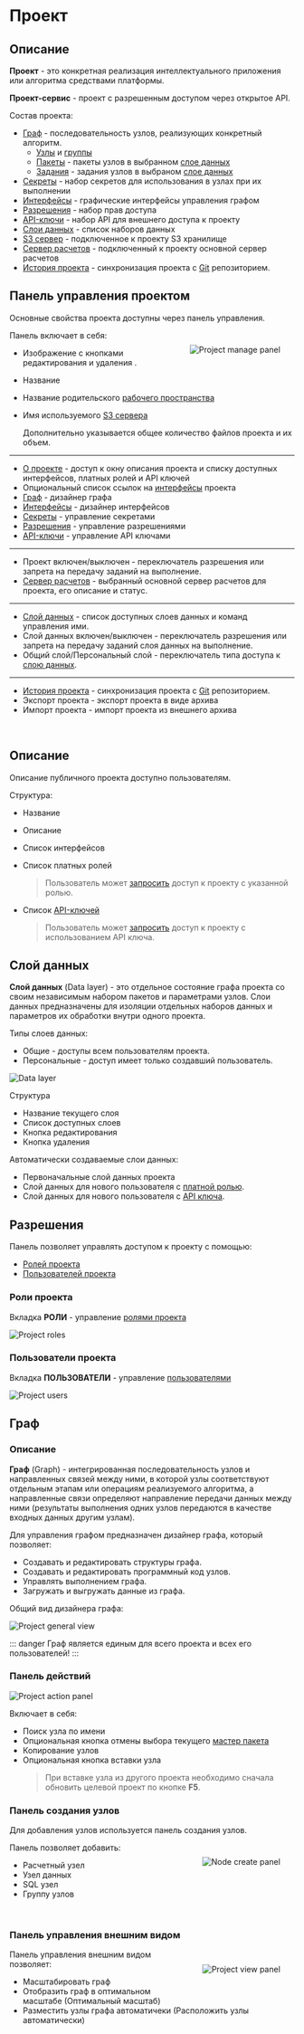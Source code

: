 # Проект

## Описание

**Проект** - это конкретная реализация интеллектуального приложения или алгоритма средствами платформы.

**Проект-сервис** - проект с разрешенным доступом через открытое API.

Состав проекта:

- [Граф](#граф) - последовательность узлов, реализующих конкретный алгоритм.
  - [Узлы](./nodes.md) и [группы](./nodes.md#группа)
  - [Пакеты](./package.md) - пакеты узлов в выбранном [слое данных][3]
  - [Задания](./job.md) - задания узлов в выбраном [слое данных][3]
- [Секреты](./secrets.md) - набор секретов для использования в узлах при их выполнении
- [Интерфейсы](./interface.md) - графические интерфейсы управления графом
- [Разрешения](#разрешения) - набор прав доступа
- [API-ключи](./api_keys.md) - набор API для внешнего доступа к проекту
- [Слои данных][3] - список наборов данных
- [S3 сервер](./s3.md) - подключенное к проекту S3 хранилище
- [Cервер расчетов](./executor.md) - подключенный к проекту основной сервер расчетов
- [История проекта][4] - синхронизация проекта с [Git][5] репозиторием.

## Панель управления проектом

Основные свойства проекта доступны через панель управления.

<img src="/images/common/project_manage_panel.png" align="right" alt="Project manage panel" style="margin: 5%;">

Панель включает в себя:

- Изображение с кнопками редактирования <span class="iconify-inline" data-icon="mdi:pencil"></span> и удаления <span class="iconify-inline" data-icon="mdi:delete"></span>.
- Название
- <span class="iconify-inline" data-icon="mdi:notebook"></span> Название родительского [рабочего пространства](#workspace.md)
- <span class="iconify-inline" data-icon="mdi:folder-network"></span> Имя используемого [S3 сервера](./s3.md)

  Дополнительно указывается общее количество файлов проекта и их объем.

---

- <span class="iconify-inline" data-icon="mdi:information"></span> [О проекте](#описание) - доступ к окну описания проекта и списку доступных интерфейсов, платных ролей и API ключей
- Опциональный список ссылок на [интерфейсы](./interface.md) проекта
- <span class="iconify-inline" data-icon="mdi:sitemap"></span> [Граф](#граф) - дизайнер графа
- <span class="iconify-inline" data-icon="mdi:view-dashboard-edit"></span> [Интерфейсы](./interface.md) - дизайнер интерфейсов
- <span class="iconify-inline" data-icon="mdi:eye-off"></span> [Секреты](./secrets.md) - управление секретами
- <span class="iconify-inline" data-icon="mdi:shield-account"></span> [Разрешения](#разрешения) - управление разрешениями
- <span class="iconify-inline" data-icon="mdi:shield-key"></span> [API-ключи](./api_keys.md) - управление API ключами

---

- <span class="iconify-inline" data-icon="mdi:power"></span> Проект включен/выключен - переключатель разрешения или запрета на передачу заданий на выполнение.
- <span class="iconify-inline" data-icon="mdi:server"></span> [Cервер расчетов](./executor.md) - выбранный основной сервер расчетов для проекта, его описание и статус.

---

- <span class="iconify-inline" data-icon="mdi:layers"></span> [Слой данных][3] - список доступных слоев данных и команд управления ими.
- <span class="iconify-inline" data-icon="mdi:power"></span> Слой данных включен/выключен - переключатель разрешения или запрета на передачу заданий слоя данных на выполнение.
- <span class="iconify-inline" data-icon="mdi:account-eye"></span> Общий слой/Персональный слой - переключатель типа доступа к [слою данных][3].

---

- <span class="iconify-inline" data-icon="mdi:git"></span> [История проекта][4] - синхронизация проекта с [Git][5] репозиторием.
- <span class="iconify-inline" data-icon="mdi:file-export"></span> Экспорт проекта - экспорт проекта в виде архива
- <span class="iconify-inline" data-icon="mdi:file-import"></span> Импорт проекта - импорт проекта из внешнего архива

<br clear="right"/>

## Описание

Описание публичного проекта доступно пользователям.

Структура:

- Название
- Описание
- <span class="iconify-inline" data-icon="mdi:view-dashboard-edit"></span> Список интерфейсов
- <span class="iconify-inline" data-icon="mdi:ticket-account"></span> Список платных ролей

  > Пользователь может [запросить][1] доступ к проекту с указанной ролью.

- <span class="iconify-inline" data-icon="mdi:shield-key"></span> Список [API-ключей](./api_keys.md)

  > Пользователь может [запросить][2] доступ к проекту с использованием API ключа.

## Слой данных

**Слой данных** (Data layer) - это отдельное состояние графа проекта со своим независимым набором пакетов и параметрами узлов. Слои данных предназначены для изоляции отдельных наборов данных и параметров их обработки внутри одного проекта.

Типы слоев данных:

- Общие - доступы всем пользователям проекта.
- Персональные - доступ имеет только создавший пользователь.

![Data layer](/images/common/datalayer.png)

Структура

- Название текущего слоя
- <span class='iconify-inline' data-icon='mdi:menu-down'></span> Список доступных слоев
- <span class='iconify-inline' data-icon='mdi:pencil'></span> Кнопка редактирования
- <span class='iconify-inline' data-icon='mdi:delete'></span> Кнопка удаления

Автоматически создаваемые слои данных:

- Первоначальные слой данных проекта
- Слой данных для нового пользователя с [платной ролью][6].
- Слой данных для нового пользователя с [API ключа][7].

## Разрешения

Панель позволяет управлять доступом к проекту с помощью:

- [Ролей проекта](#роли-проекта)
- [Пользователей проекта](#пользователи-проекта)

### Роли проекта

Вкладка **РОЛИ** - yправление [ролями проекта](/docs/desc/project_role.md)

![Project roles](/images/common/permissions_roles.png)

### Пользователи проекта

Вкладка **ПОЛЬЗОВАТЕЛИ** - управление [пользователями](/docs/desc/project_user.md)

![Project users](/images/common/permissions_users.png)

## Граф

### Описание

**Граф** (Graph) - интегрированная последовательность узлов и направленных связей между ними, в которой узлы соответствуют отдельным этапам или операциям реализуемого алгоритма, а направленные связи определяют направление передачи данных между ними (результаты выполнения одних узлов передаются в качестве входных данных другим узлам).

Для управления графом предназначен дизайнер графа, который позволяет:

- Cоздавать и редактировать структуры графа.
- Создавать и редактировать программный код узлов.
- Управлять выполнением графа.
- Загружать и выгружать данные из графа.

Общий вид дизайнера графа:

![Project general view](./images/project/general.png)

::: danger <span class='iconify' data-icon='gg:danger' style='color: #cc0000; font-size: 24px;'></span>
Граф является единым для всего проекта и всех его пользователей!
:::

### Панель действий

![Project action panel](/images/common/project_action_panel.png)

Включает в себя:

- <span class="iconify-inline" data-icon="mdi:magnify"></span> Поиск узла по имени
- <span class="iconify-inline" data-icon="mdi:pin-off" style="color: red"></span> Опциональная кнопка отмены выбора текущего [мастер пакета](/docs/desc/nodes.md#пакеты)
- <span class="iconify-inline" data-icon="mdi:content-copy"></span> Копирование узлов
- <span class="iconify-inline" data-icon="mdi:content-paste"></span> Опциональная кнопка вставки узла
  > При вставке узла из другого проекта необходимо сначала обновить целевой проект по кнопке **F5**.

### Панель создания узлов

Для добавления узлов используется панель создания узлов.

<img src="./images/project/create_panel.png" align="right" alt="Node create panel" style="margin: 5%;">

Панель позволяет добавить:

- <span class="iconify-inline" data-icon="mdi:kubernetes"></span> Расчетный узел
- <span class="iconify-inline" data-icon="mdi:download-circle"></span> Узел данных
- <span class="iconify-inline" data-icon="mdi:database"></span> SQL узел
- <span class="iconify-inline" data-icon="mdi:group"></span> Группу узлов

<br clear="right"/>

### Панель управления внешним видом

<img src="./images/project/view_panel.png" align="right" alt="Project view panel" style="margin: 5%;">

Панель управления внешним видом позволяет:

- <span class="iconify-inline" data-icon="mdi:magnify-plus"></span> <span class="iconify-inline" data-icon="mdi:magnify-minus"></span> Масштабировать граф
- <span class="iconify-inline" data-icon="mdi:magnify-scan"></span> Отобразить граф в оптимальном масштабе (Оптимальный масштаб)
- <span class="iconify-inline" data-icon="mdi:auto-fix"></span> Разместить узлы графа автоматичеки (Расположить узлы автоматически)

<br clear="right"/>

[1]: /docs/instructions/role.md#запрос-платнои-роли
[2]: /docs/instructions/api_keys.md#запрос-ключа
[3]: #слои-данных
[4]: /docs/desc/git.md
[5]: https://git-scm.com/
[6]: /docs/desc/project_role.md
[7]: /docs/desc/api_keys.md
